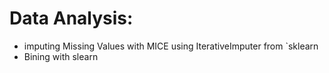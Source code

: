# Data Analysis:
- imputing Missing Values with MICE using IterativeImputer from `sklearn
- Bining with slearn

